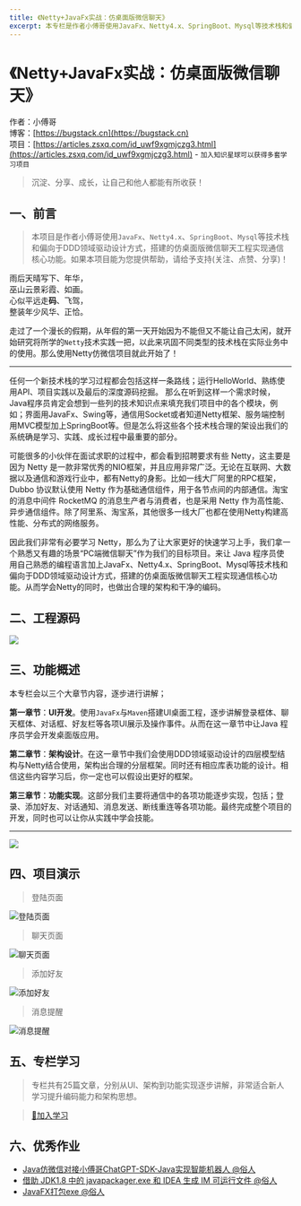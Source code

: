 ```yaml
---
title: 《Netty+JavaFx实战：仿桌面版微信聊天》
excerpt: 本专栏是作者小傅哥使用JavaFx、Netty4.x、SpringBoot、Mysql等技术栈和偏向于DDD领域驱动设计方式，搭建的仿桌面版微信聊天工程实现通信核心功能。
---
```


# 《Netty+JavaFx实战：仿桌面版微信聊天》

作者：小傅哥
<br/>博客：[https://bugstack.cn](https://bugstack.cn)
<br/>项目：[https://articles.zsxq.com/id_uwf9xgmjczg3.html](https://articles.zsxq.com/id_uwf9xgmjczg3.html) - `加入知识星球可以获得多套学习项目`

>沉淀、分享、成长，让自己和他人都能有所收获！

## 一、前言

>本项目是作者小傅哥使用```JavaFx```、```Netty4.x```、```SpringBoot```、```Mysql```等技术栈和偏向于DDD领域驱动设计方式，搭建的仿桌面版微信聊天工程实现通信核心功能。如果本项目能为您提供帮助，请给予支持(关注、点赞、分享)！

雨后天晴写下、年华，<br/>
巫山云景彩霞、如画。<br/>
心似平远走**码**、飞驾，<br/>
整装年少风华、正恰。<br/>

走过了一个漫长的假期，从年假的第一天开始因为不能但又不能让自己太闲，就开始研究将所学的```Netty```技术实践一把，以此来巩固不同类型的技术栈在实际业务中的使用。那么使用Netty仿微信项目就此开始了！

---

任何一个新技术栈的学习过程都会包括这样一条路线；运行HelloWorld、熟练使用API、项目实践以及最后的深度源码挖掘。 那么在听到这样一个需求时候，Java程序员肯定会想到一些列的技术知识点来填充我们项目中的各个模块，例如；界面用JavaFx、Swing等，通信用Socket或者知道Netty框架、服务端控制用MVC模型加上SpringBoot等。但是怎么将这些各个技术栈合理的架设出我们的系统确是学习、实践、成长过程中最重要的部分。

可能很多的小伙伴在面试求职的过程中，都会看到招聘要求有些 Netty，这主要是因为 Netty 是一款非常优秀的NIO框架，并且应用非常广泛。无论在互联网、大数据以及通信和游戏行业中，都有Netty的身影。比如一线大厂阿里的RPC框架，Dubbo 协议默认使用 Netty 作为基础通信组件，用于各节点间的内部通信。淘宝的消息中间件 RocketMQ 的消息生产者与消费者，也是采用 Netty 作为高性能、异步通信组件。除了阿里系、淘宝系，其他很多一线大厂也都在使用Netty构建高性能、分布式的网络服务。

因此我们非常有必要学习 Netty，那么为了让大家更好的快速学习上手，我们拿一个熟悉又有趣的场景“PC端微信聊天”作为我们的目标项目。来让 Java 程序员使用自己熟悉的编程语言加上JavaFx、Netty4.x、SpringBoot、Mysql等技术栈和偏向于DDD领域驱动设计方式，搭建的仿桌面版微信聊天工程实现通信核心功能。从而学会Netty的同时，也做出合理的架构和干净的编码。

## 二、工程源码

![](res\2020-03-04-《Netty+JavaFx实战：仿桌面版微信聊天》.md\0baea09e-6e28-4d45-a87d-a7681a2783d2.jpg)

## 三、功能概述

本专栏会以三个大章节内容，逐步进行讲解；

**第一章节**：**UI开发**。使用```JavaFx```与```Maven```搭建UI桌面工程，逐步讲解登录框体、聊天框体、对话框、好友栏等各项UI展示及操作事件。从而在这一章节中让Java 程序员学会开发桌面版应用。

**第二章节**：**架构设计**。在这一章节中我们会使用DDD领域驱动设计的四层模型结构与Netty结合使用，架构出合理的分层框架。同时还有相应库表功能的设计。相信这些内容学习后，你一定也可以假设出更好的框架。

**第三章节**：**功能实现**。这部分我们主要将通信中的各项功能逐步实现，包括；登录、添加好友、对话通知、消息发送、断线重连等各项功能。最终完成整个项目的开发，同时也可以让你从实践中学会技能。

---

![](res\2020-03-04-《Netty+JavaFx实战：仿桌面版微信聊天》.md\a303de8f-7e57-4199-88e7-7650c724ac26.jpg)

## 四、项目演示

>登陆页面

![登陆页面](res\2020-03-04-《Netty+JavaFx实战：仿桌面版微信聊天》.md\004ce2d0-6bb6-4c65-b1a7-60c31a6ff217.jpg)

>聊天页面

![聊天页面](res\2020-03-04-《Netty+JavaFx实战：仿桌面版微信聊天》.md\857e7099-da15-4a71-9b80-3f01d9ccf0bc.jpg)

>添加好友

![添加好友](res\2020-03-04-《Netty+JavaFx实战：仿桌面版微信聊天》.md\98e72d63-cb1f-4077-84a2-c9af70c74097.jpg)

>消息提醒

![消息提醒](res\2020-03-04-《Netty+JavaFx实战：仿桌面版微信聊天》.md\29fba6c5-7639-4cde-aece-36504bd4c7cc.jpg)

## 五、专栏学习

>专栏共有25篇文章，分别从UI、架构到功能实现逐步讲解，非常适合新人学习提升编码能力和架构思想。

>[🧧加入学习](https://bugstack.cn/md/zsxq/other/join.html)

## 六、优秀作业

- [Java仿微信对接小傅哥ChatGPT-SDK-Java实现智能机器人 @俗人](https://t.zsxq.com/10B7yE8xw)
- [借助 JDK1.8 中的 javapackager.exe 和 IDEA 生成 IM 可运行文件 @俗人](https://t.zsxq.com/10IkHjbpm)
- [JavaFX打包exe @俗人](https://t.zsxq.com/11ybJvpPf)